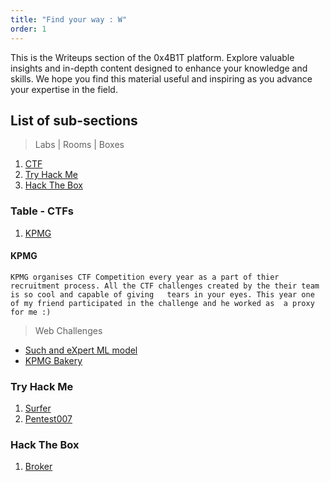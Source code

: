```yaml
--- 
title: "Find your way : W"
order: 1
---
```


This is the Writeups section of the 0x4B1T platform. Explore valuable insights and in-depth content designed to enhance your knowledge and skills. We hope you find this material useful and inspiring as you advance your expertise in the field.

## List of sub-sections

> Labs | Rooms | Boxes 

1. [CTF](#ctf)
2. [Try Hack Me](#try-hack-me)
3. [Hack The Box](#hack-the-box)

### Table - CTFs

1. [KPMG](#kpmg)

#### KPMG

`KPMG organises CTF Competition every year as a part of thier recruitment process. All the CTF challenges created by the their team is so cool and capable of giving   tears in your eyes. This year one of my friend participated in the challenge and he worked as  a proxy for me :)`

> Web Challenges
- [Such and eXpert ML model](https://kris3c.github.io/writeup/ctf/KPMG/eXpert-LM)
- [KPMG Bakery](https://kris3c.github.io/writeup/ctf/KPMG/KPMG-Bakery)

### Try Hack Me

1. [Surfer](https://kris3c.github.io/writeup/tryhackme/surfer)
2. [Pentest007](https://kris3c.github.io/writeup/tryhackme/pentest007)

### Hack The Box

1. [Broker](https://kris3c.github.io/writeup/hackthebox/broker)

